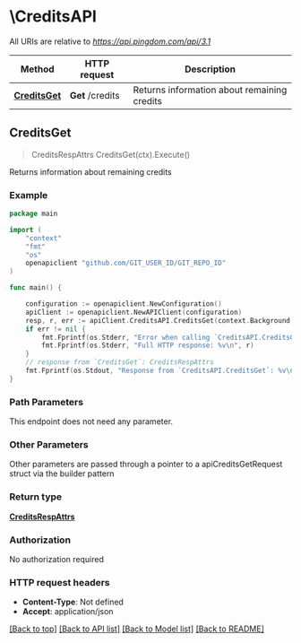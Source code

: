 # \CreditsAPI

All URIs are relative to *https://api.pingdom.com/api/3.1*

Method | HTTP request | Description
------------- | ------------- | -------------
[**CreditsGet**](CreditsAPI.md#CreditsGet) | **Get** /credits | Returns information about remaining credits



## CreditsGet

> CreditsRespAttrs CreditsGet(ctx).Execute()

Returns information about remaining credits



### Example

```go
package main

import (
	"context"
	"fmt"
	"os"
	openapiclient "github.com/GIT_USER_ID/GIT_REPO_ID"
)

func main() {

	configuration := openapiclient.NewConfiguration()
	apiClient := openapiclient.NewAPIClient(configuration)
	resp, r, err := apiClient.CreditsAPI.CreditsGet(context.Background()).Execute()
	if err != nil {
		fmt.Fprintf(os.Stderr, "Error when calling `CreditsAPI.CreditsGet``: %v\n", err)
		fmt.Fprintf(os.Stderr, "Full HTTP response: %v\n", r)
	}
	// response from `CreditsGet`: CreditsRespAttrs
	fmt.Fprintf(os.Stdout, "Response from `CreditsAPI.CreditsGet`: %v\n", resp)
}
```

### Path Parameters

This endpoint does not need any parameter.

### Other Parameters

Other parameters are passed through a pointer to a apiCreditsGetRequest struct via the builder pattern


### Return type

[**CreditsRespAttrs**](CreditsRespAttrs.md)

### Authorization

No authorization required

### HTTP request headers

- **Content-Type**: Not defined
- **Accept**: application/json

[[Back to top]](#) [[Back to API list]](../README.md#documentation-for-api-endpoints)
[[Back to Model list]](../README.md#documentation-for-models)
[[Back to README]](../README.md)

